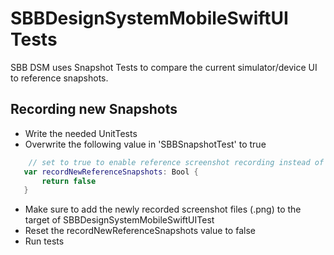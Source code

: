 # SBBDesignSystemMobileSwiftUI Tests

SBB DSM uses Snapshot Tests to compare the current simulator/device UI to reference snapshots.

## Recording new Snapshots

* Write the needed UnitTests
* Overwrite the following value in 'SBBSnapshotTest' to true
 ```swift
     // set to true to enable reference screenshot recording instead of snapshot comparison (make sure to set your simulator in .light appearance!)
    var recordNewReferenceSnapshots: Bool {
        return false
    }
 ```
 * Make sure to add the newly recorded screenshot files (.png) to the target of SBBDesignSystemMobileSwiftUITest
 * Reset the recordNewReferenceSnapshots value to false
 * Run tests
